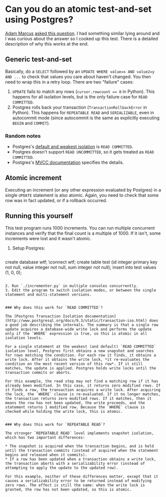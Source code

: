 # Can you do an atomic test-and-set using Postgres?

[Adam Marcus](http://marcua.net/) [asked this question](https://twitter.com/marcua/status/420995314838167553). I had something similar lying around and I was curious about the answer so I cooked up this test. There is a detailed description of why this works at the end.


## Generic test-and-set

Basically, do a `SELECT` followed by an `UPDATE WHERE value=x AND value2=y AND ...` to check that values you care about haven't changed. You then need to wrap this in a retry loop. There are two "failure" cases:

1. `UPDATE` fails to match any rows (`cursor.rowcount == 0` in Python). This happens for all isolation levels, but is the only failure case for `READ COMMITTED`.
2. Postgres rolls back your transaction (`TransactionRollbackError` in Python). This happens for `REPEATABLE READ` and `SERIALIZABLE`, even in autocommit mode (since autocommit is the same as explicitly executing `BEGIN` and `COMMIT`).


### Random notes

* Postgres's [default and weakest isolation](http://www.postgresql.org/docs/9.3/static/sql-set-transaction.html) is `READ COMMITTED`.
* Postgres doesn't support `READ UNCOMMITTED`, so it gets treated as `READ COMMITTED`.
* Postgres's [MVCC documentation](http://www.postgresql.org/docs/9.3/static/mvcc.html) specifies the details.


## Atomic increment

Executing an increment (or any other expression evaluated by Postgres) in a single `UPDATE` statement is also atomic. Again, you need to check that some row was in fact updated, or if a rollback occurred.


## Running this yourself

This test program runs 1000 increments. You can run multiple concurrent instances and verify that the final count is a multiple of 1000. If it isn't, some increments were lost and it wasn't atomic.

1. Setup Postgres:

   ```sql
create database wtf;
\connect wtf;
create table test (id integer primary key not null, value integer not null, sum integer not null);
insert into test values (1, 0, 0);
```

2. Run `./incrementer.py` in multiple consoles concurrently.
3. Edit the program to switch isolation modes, or between the single statement and multi-statement versions.


### Why does this work for `READ COMMITTED`?

The [Postgres Transaction Isolation documentation](http://www.postgresql.org/docs/9.3/static/transaction-iso.html) does a good job describing the internals. The summary is that a single row update acquires a database-wide write lock and performs the update only if the `WHERE` expression is true, so this is atomic in all isolation levels.

For a single statement at the weakest (and default) `READ COMMITTED` isolation level, Postgres first obtains a new snapshot and searches for rows matching the condition. For each row it finds, it obtains a write lock. After it obtains the write lock, *it re-evaluates the condition on the most recent version of this row*. If it still matches, the update is applied. Postgres holds write locks until the transaction commits or aborts.

For this example, the read step may not find a matching row if it has already been modified. In this case, it returns zero modified rows. If it finds a row, the transaction acquires a write lock. After acquiring the lock, the `WHERE` clause is re-evaluated. If it no longer matches, the transaction returns zero modified rows. If it matches, then it means the row has not been updated, the write proceeds, and the statement returns 1 modified row. Because the `WHERE` clause is checked while holding the write lock, this is atomic.


### Why does this work for `REPEATABLE READ`?

The stronger `REPEATABLE READ` level implements snapshot isolation, which has two important differences:

* The snapshot is acquired when the transaction begins, and is held until the transaction commits (instead of acquired when the statement begins and released when it commits).
* If a row has been updated when a transaction obtains a write lock, the transaction aborts with a serializability error (instead of attempting to apply the update to the updated row).

For this example, neither of these differences matter, except that it causes a serializability error to be returned instead of modifying zero rows. The effect is still the same: when the write lock is granted, the row has not been updated, so this is atomic.
